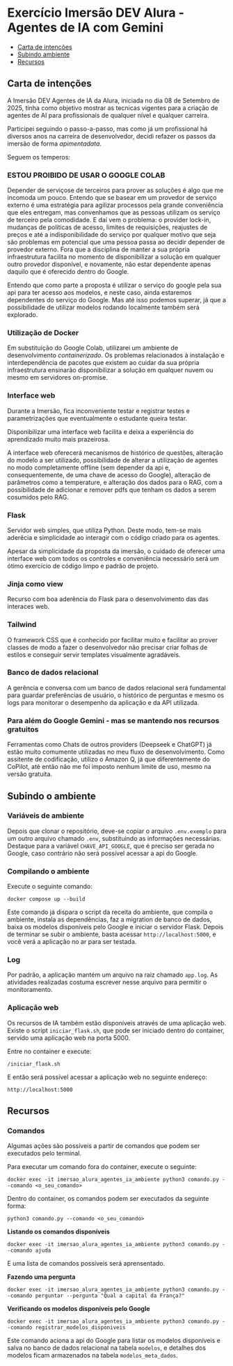 # Exercício Imersão DEV Alura - Agentes de IA com Gemini

* [Carta de intenções](#carta-de-intenções)
* [Subindo ambiente](#subindo-o-ambiente)
* [Recursos](#recursos)

## Carta de intenções

A Imersão DEV Agentes de IA da Alura, iniciada no dia 08 de Setembro de 2025, tinha como objetivo mostrar as tecnicas vigentes para a criação de agentes de AI para profissionais de qualquer nível e qualquer carreira.

Participei seguindo o passo-a-passo, mas como já um profissional há diversos anos na carreira de desenvolvedor, decidi refazer os passos da imersão de forma *apimentadata*.

Seguem os temperos:

### ESTOU PROIBIDO DE USAR O GOOGLE COLAB

Depender de serviçose de terceiros para prover as soluções é algo que me incomoda um pouco. Entendo que se basear em um provedor de serviço externo é uma estratégia para agilizar processos pela grande conveniência que eles entregam, mas convenhamos que as pessoas utilizam os serviço de terceiro pela comodidade. E daí vem o problema: o provider lock-in, mudanças de políticas de acesso, limites de requisições, reajustes de preços e até a indisponibilidade do serviço por qualquer motivo que seja são problemas em potencial que uma pessoa passa ao decidir depender de provedor externo. Fora que a disciplina de manter a sua própria infraestrutura facilita no momento de disponibilizar a solução em qualquer outro provedor disponível, e novamente, não estar dependente apenas daquilo que é oferecido dentro do Google.

Entendo que como parte a proposta é utilizar o serviço do google pela sua api para ter acesso aos modelos, e neste caso, ainda estaremos dependentes do serviço do Google. Mas até isso podemos superar, já que a possibilidade de utilizar modelos rodando localmente também será explorado.

### Utilização de Docker

Em substituição do Google Colab, utilizarei um ambiente de desenvolvimento *containerizado*. Os problemas relacionados à instalação e interdependência de pacotes que existem ao cuidar da sua própria infraestrutura ensinarão disponibilizar a solução em qualquer nuvem ou mesmo em servidores on-promise.

### Interface web

Durante a Imersão, fica inconveniente testar e registrar testes e parametrizações que eventualmente o estudante queira testar.

Disponibilizar uma interface web facilita e deixa a experiência do aprendizado muito mais prazeirosa.

A interface web oferecerá mecanismos de histórico de questões, alteração do modelo a ser utilizado, possibilidade de alterar a utilização de agentes no modo completamente offline (sem depender da api e, consequentemente, de uma chave de acesso do Google), alteração de parâmetros como a temperature, e alteração dos dados para o RAG, com a possibilidade de adicionar e remover pdfs que tenham os dados a serem cosumidos pelo RAG.

### Flask

Servidor web simples, que utiliza Python. Deste modo, tem-se mais aderêcia e simplicidade ao interagir com o código criado para os agentes.

Apesar da simplicidade da proposta da imersão, o cuidado de oferecer uma interface web com todos os controles e conveniência necessário será um ótimo exercício de código limpo e padrão de projeto.

### Jinja como view

Recurso com boa aderência do Flask para o desenvolvimento das das interaces web.

### Tailwind

O framework CSS que é conhecido por facilitar muito e facilitar ao prover classes de modo a fazer o desenvolvedor não precisar criar folhas de estilos e conseguir servir templates visualmente agradáveis.

### Banco de dados relacional

A gerência e conversa com um banco de dados relacional será fundamental para guardar preferências de usuário, o histórico de perguntas e mesmo os logs para monitorar o desempenho da aplicação e da API utilizada.

### Para além do Google Gemini - mas se mantendo nos recursos gratuitos

Ferramentas como Chats de outros providers (Deepseek e ChatGPT) já estão muito comumente utilizadas no meu fluxo de desenvolvimento. Como assitente de codificação, utilizo o Amazon Q, já que diferentemente do CoPilot, até então não me foi imposto nenhum limite de uso, mesmo na versão gratuita.

## Subindo o ambiente

### Variáveis de ambiente

Depois que clonar o repositório, deve-se copiar o arquivo `.env.exemplo` para um outro arquivo chamado `.env`, substituindo as informações necessárias. Destaque para a variável `CHAVE_API_GOOGLE`, que é preciso ser gerada no Google, caso contrário não será possível acessar a api do Google.

### Compilando o ambiente

Execute o seguinte comando:
```
docker compose up --build
```
Este comando já dispara o script da receita do ambiente, que compila o ambiente, instala as dependências, faz a migration de banco de dados, baixa os modelos disponíveis pelo Google e iniciar o servidor Flask. Depois de terminar se subir o ambiente, basta acessar `http://localhost:5000`, e você verá a aplicação no ar para ser testada.


### Log

Por padrão, a aplicação mantém um arquivo na raiz chamado `app.log`. As atividades realizadas costuma escrever nesse arquivo para permitir o monitoramento.

### Aplicação web

Os recursos de IA também estão disponíveis através de uma aplicação web. Existe o script `iniciar_flask.sh`, que pode ser iniciado dentro do container, servido uma aplicação web na porta 5000.

Entre no container e execute:

```
/iniciar_flask.sh
```

E então será possível acessar a aplicação web no seguinte endereço:

```
http://localhost:5000
```

## Recursos

### Comandos

Algumas ações são possíveis a partir de comandos que podem ser executados pelo terminal.

Para executar um comando fora do container, execute o seguinte:

```
docker exec -it imersao_alura_agentes_ia_ambiente python3 comando.py --comando <o_seu_comando>
```

Dentro do container, os comandos podem ser executados da seguinte forma:
```
python3 comando.py --comando <o_seu_comando>
```

**Listando os comandos disponíveis**

```
docker exec -it imersao_alura_agentes_ia_ambiente python3 comando.py --comando ajuda
```

E uma lista de comandos possíveis será aprensentado.

**Fazendo uma pergunta**

```
docker exec -it imersao_alura_agentes_ia_ambiente python3 comando.py --comando perguntar --pergunta "Qual a capital da França?"
```

**Verificando os modelos disponíveis pelo Google**

```
docker exec -it imersao_alura_agentes_ia_ambiente python3 comando.py --comando registrar_modelos_disponiveis
```

Este comando aciona a api do Google para listar os modelos disponíveis e salva no banco de dados relacional na tabela `modelos`, e detalhes dos modelos ficam armazenados na tabela `modelos_meta_dados`.


